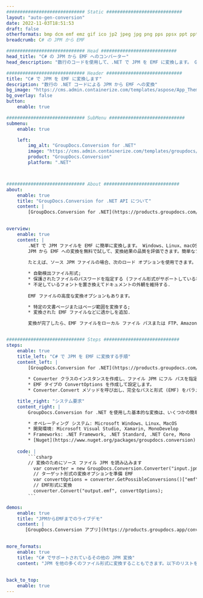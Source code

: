 ```yaml
---
############################# Static ############################
layout: "auto-gen-conversion"
date: 2022-11-03T18:51:53
draft: false
otherformats: bmp dcm emf emz gif ico jp2 jpeg jpg png pps ppsx ppt pptx psb psd svg svgz tga tif tiff webp wmf wmz
breadcrumb: C# の JPM から EMF

############################# Head ############################
head_title: "C# の JPM から EMF へのコンバーター"
head_description: "数行のコードを使用して、.NET で JPM を EMF に変換します。 GroupDocs ドキュメント変換 API を使用して、160 を超えるファイル形式を変換します。"

############################# Header ############################
title: "C# で JPM を EMF に変換します"
description: "数行の .NET コードによる JPM から EMF への変換"
bg_image: "https://cms.admin.containerize.com/templates/aspose/App_Themes/V3/images/bg/header1.png"
bg_overlay: false
button:
    enable: true

############################# SubMenu ############################
submenu:
    enable: true

    left:
        img_alt: "GroupDocs.Conversion for .NET"
        image: "https://cms.admin.containerize.com/templates/groupdocs/images/product-logos/90x90-noborder/groupdocs-conversion-net.png"
        product: "GroupDocs.Conversion"
        platform: ".NET"



############################# About ############################
about:
    enable: true
    title: "GroupDocs.Conversion for .NET API について"
    content: |
        [GroupDocs.Conversion for .NET](https://products.groupdocs.com/conversion/net/) を使用して、Microsoft Word、Excel、PowerPoint、PDF、Visio、およびその他の形式を変換できます。 GroupDocs.Conversion は、高いパフォーマンスが要求されるバックエンドおよび内部システムに適したスタンドアロン API です。 Microsoft や Open Office などのソフトウェアには依存しません。
    

overview:
    enable: true
    content: |
        .NET で JPM ファイルを EMF に簡単に変換します。 Windows、Linux、macOS など、任意のプラットフォームで C# コード行を 2 行だけ使用できます。
        JPM から EMF への変換を無料で試して、変換結果の品質を評価できます。簡単なファイル変換のシナリオに加えて、ソース JPM ファイルをロードし、出力 EMF 結果を保存するためのより高度なオプションを試すことができます。 
        
        たとえば、ソース JPM ファイルの場合、次のロード オプションを使用できます。

        * 自動検出ファイル形式;
        * 保護されたファイルのパスワードを指定する (ファイル形式がサポートしている場合);
        * 不足しているフォントを置き換えてドキュメントの外観を維持する.
        
        EMF ファイルの高度な変換オプションもあります。

        * 特定の文書ページまたはページ範囲を変換する;
        * 変換された EMF ファイルなどに透かしを追加.

        変換が完了したら、EMF ファイルをローカル ファイル パスまたは FTP、Amazon S3、Google Drive、Dropbox などのサードパーティ ストレージに保存できます。注意してください - JPM を {{ に変換するにはTO}} MS Office、Open Office、Adobe Acrobat Reader などの追加のソフトウェアをインストールする必要はありません。


############################# Steps ############################
steps:
    enable: true
    title_left: "C# で JPM を EMF に変換する手順"
    content_left: |
        [GroupDocs.Conversion for .NET](https://products.groupdocs.com/conversion/net/) を使用すると、開発者は数行のコードで JPM ファイルを EMF に簡単に変換できます。
        
        * Converter クラスのインスタンスを作成し、ファイル JPM にフル パスを指定します。
        * EMF タイプの ConvertOptions を作成して設定します。
        * Converter.Convert メソッドを呼び出し、完全なパスと形式 (EMF) をパラメーターとして渡します。

    title_right: "システム要求"
    content_right: |
        GroupDocs.Conversion for .NET を使用した基本的な変換は、いくつかの簡単な手順で実行できます。当社の API は、すべての主要なプラットフォームとオペレーティング システムでサポートされています。以下のコードを実行する前に、システムに次の前提条件がインストールされていることを確認してください。

        * オペレーティング システム: Microsoft Windows、Linux、MacOS
        * 開発環境: Microsoft Visual Studio, Xamarin, MonoDevelop
        * Frameworks: .NET Framework, .NET Standard, .NET Core, Mono
        * [Nuget](https://www.nuget.org/packages/groupdocs.conversion) から最新の GroupDocs.Conversion for .NET を取得します
         
    code: |
        ```csharp    
        // 変換のためにソース ファイル JPM を読み込みます
          var converter = new GroupDocs.Conversion.Converter("input.jpm");
          // ターゲット形式の変換オプションを準備 EMF
          var convertOptions = converter.GetPossibleConversions()["emf"].ConvertOptions;
          // EMF形式に変換
          converter.Convert("output.emf", convertOptions);
        ```

demos:
    enable: true
    title: "JPMからEMFまでのライブデモ"
    content: |
       [GroupDocs.Conversion アプリ](https://products.groupdocs.app/conversion/family) Web サイトにアクセスして、今すぐ JPM を EMF に変換してください。オンラインデモには次の利点があります
          

more_formats:
    enable: true
    title: "C# でサポートされているその他の JPM 変換"
    content: "JPM を他の多くのファイル形式に変換することもできます。以下のリストをご覧ください。"
       
       
back_to_top:
    enable: true
---
```

